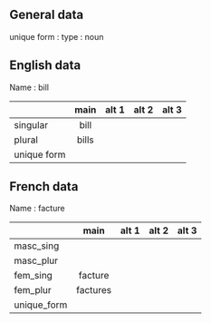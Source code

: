 ## General data

unique form :
type : noun

## English data

Name : bill

|             | main  | alt 1 | alt 2 | alt 3 |
| :---------- | :---: | :---: | :---: | ----- |
| singular    | bill  |       |       |       |
| plural      | bills |       |       |       |
| unique form |       |       |       |       |

## French data

Name : facture

|             |   main   | alt 1 | alt 2 | alt 3 |
| :---------- | :------: | :---: | :---: | :---: |
| masc_sing   |          |       |       |       |
| masc_plur   |          |       |       |       |
| fem_sing    | facture  |       |       |       |
| fem_plur    | factures |       |       |       |
| unique_form |          |       |       |       |


